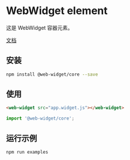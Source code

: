 # WebWidget element

这是 WebWidget 容器元素。

[文档](https://web-widget.js.org/docs/container/overview/)

## 安装

```bash
npm install @web-widget/core --save
```

## 使用

```html
<web-widget src="app.widget.js"></web-widget>
```

```js
import '@web-widget/core';
```

## 运行示例

```bash
npm run examples
```